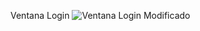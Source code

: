 Ventana Login
![Ventana Login Modificado](https://github.com/Alejandro99919/ProyectoFinalDS/assets/148273328/019b0a82-069e-4f3f-9b74-019c24de54c4)
